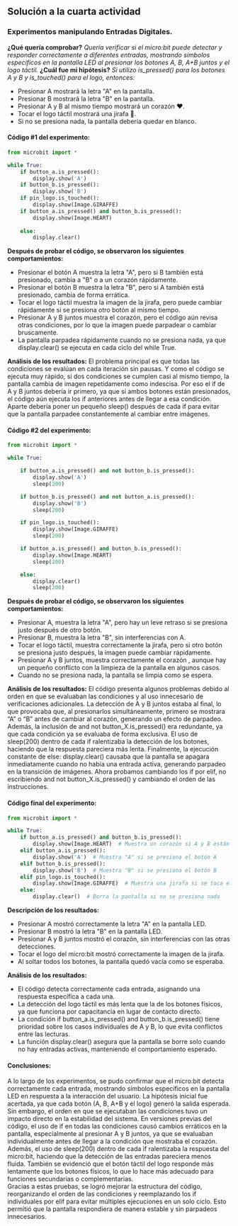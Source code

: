 ## Solución a la cuarta actividad  
### Experimentos manipulando Entradas Digitales.    
**¿Qué quería comprobar?**
_Quería verificar si el micro:bit puede detectar y responder correctamente a diferentes entradas, mostrando símbolos específicos en la pantalla LED al presionar los botones A, B, A+B juntos y el logo táctil._
**¿Cuál fue mi hipótesis?** _Si utilizo is_pressed() para los botones A y B y is_touched() para el logo, entonces:_  
- Presionar A mostrará la letra "A" en la pantalla.  
- Presionar B mostrará la letra "B" en la pantalla.   
- Presionar A y B al mismo tiempo mostrará un corazón ❤️.
- Tocar el logo táctil mostrará una jirafa 🦒.   
- Si no se presiona nada, la pantalla debería quedar en blanco.

#### **Código #1 del experimento:**  
``` python
from microbit import *

while True:
    if button_a.is_pressed():
        display.show('A')
    if button_b.is_pressed():
        display.show('B')
    if pin_logo.is_touched():
        display.show(Image.GIRAFFE)
    if button_a.is_pressed() and button_b.is_pressed():
        display.show(Image.HEART)
        
    else:
        display.clear()
```
**Después de probar el código, se observaron los siguientes comportamientos:** 
- Presionar el botón A muestra la letra "A", pero si B también está presionado, cambia a "B" o a un corazón rápidamente. 
- Presionar el botón B muestra la letra "B", pero si A también está presionado, cambia de forma errática.  
- Tocar el logo táctil muestra la imagen de la jirafa, pero puede cambiar rápidamente si se presiona otro botón al mismo tiempo.  
- Presionar A y B juntos muestra el corazón, pero el código aún revisa otras condiciones, por lo que la imagen puede parpadear o cambiar bruscamente.  
- La pantalla parpadea rápidamente cuando no se presiona nada, ya que display.clear() se ejecuta en cada ciclo del while True.
  
**Análisis de los resultados:**
El problema principal es que todas las condiciones se evalúan en cada iteración sin pausas. Y como el código se ejecuta muy rápido, si dos condiciones se cumplen casi al mismo tiempo, la pantalla cambia de imagen repetidamente como indescisa. Por eso el if de A y B juntos debería ir primero, ya que si ambos botones están presionados, el código aún ejecuta los if anteriores antes de llegar a esa condición. Aparte debería poner un pequeño sleep() después de cada if para evitar que la pantalla parpadee constantemente al cambiar entre imágenes.  
  
#### **Código #2 del experimento:**  
``` python
from microbit import *

while True:

    if button_a.is_pressed() and not button_b.is_pressed():
        display.show('A')
        sleep(200)

    if button_b.is_pressed() and not button_a.is_pressed():
        display.show('B')
        sleep(200)

    if pin_logo.is_touched():
        display.show(Image.GIRAFFE)
        sleep(200)

    if button_a.is_pressed() and button_b.is_pressed():
        display.show(Image.HEART)
        sleep(200)

    else:
        display.clear()
        sleep(200)
```
**Después de probar el código, se observaron los siguientes comportamientos:**  
- Presionar A, muestra la letra "A", pero hay un leve retraso si se presiona justo después de otro botón.  
- Presionar B, muestra la letra "B", sin interferencias con A.  
- Tocar el logo táctil, muestra correctamente la jirafa, pero si otro botón se presiona justo después, la imagen puede cambiar rápidamente.  
- Presionar A y B juntos, muestra correctamente el corazón , aunque hay un pequeño conflicto con la limpieza de la pantalla en algunos casos.  
- Cuando no se presiona nada, la pantalla se limpia como se espera.
  
**Análisis de los resultados:**
El código presenta algunos problemas debido al orden en que se evaluaban las condiciones y al uso innecesario de verificaciones adicionales. La detección de A y B juntos estaba al final, lo que provocaba que, al presionarlos simultáneamente, primero se mostrara “A” o “B” antes de cambiar al corazón, generando un efecto de parpadeo. Además, la inclusión de and not button_X.is_pressed() era redundante, ya que cada condición ya se evaluaba de forma exclusiva. El uso de sleep(200) dentro de cada if ralentizaba la detección de los botones, haciendo que la respuesta pareciera más lenta. Finalmente, la ejecución constante de else: display.clear() causaba que la pantalla se apagara inmediatamente cuando no había una entrada activa, generando parpadeo en la transición de imágenes. Ahora probamos cambiando los if por elif, no escribiendo and not button_X.is_pressed() y cambiando el orden de las instrucciones.  
  
#### **Código final del experimento:**
``` python
from microbit import *

while True:
    if button_a.is_pressed() and button_b.is_pressed():
        display.show(Image.HEART)  # Muestra un corazón si A y B están presionados juntos
    elif button_a.is_pressed():
        display.show('A')  # Muestra "A" si se presiona el botón A
    elif button_b.is_pressed():
        display.show('B')  # Muestra "B" si se presiona el botón B
    elif pin_logo.is_touched():
        display.show(Image.GIRAFFE)  # Muestra una jirafa si se toca el logo
    else:
        display.clear()  # Borra la pantalla si no se presiona nada
```
**Descripción de los resultados:**   
- Presionar A mostró correctamente la letra "A" en la pantalla LED.  
- Presionar B mostró la letra "B" en la pantalla LED.  
- Presionar A y B juntos mostró el corazón, sin interferencias con las otras detecciones.  
- Tocar el logo del micro:bit mostró correctamente la imagen de la jirafa.  
- Al soltar todos los botones, la pantalla quedó vacía como se esperaba.
  
**Análisis de los resultados:**  
- El código detecta correctamente cada entrada, asignando una respuesta específica a cada una.  
- La detección del logo táctil es más lenta que la de los botones físicos, ya que funciona por capacitancia en lugar de contacto directo.  
- La condición if button_a.is_pressed() and button_b.is_pressed() tiene prioridad sobre los casos individuales de A y B, lo que evita conflictos entre las lecturas.  
- La función display.clear() asegura que la pantalla se borre solo cuando no hay entradas activas, manteniendo el comportamiento esperado.

#### Conclusiones:  
A lo largo de los experimentos, se pudo confirmar que el micro:bit detecta correctamente cada entrada, mostrando símbolos específicos en la pantalla LED en respuesta a la interacción del usuario. La hipótesis inicial fue acertada, ya que cada botón (A, B, A+B y el logo) generó la salida esperada. Sin embargo, el orden en que se ejecutaban las condiciones tuvo un impacto directo en la estabilidad del sistema. En versiones previas del código, el uso de if en todas las condiciones causó cambios erráticos en la pantalla, especialmente al presionar A y B juntos, ya que se evaluaban individualmente antes de llegar a la condición que mostraba el corazón. Además, el uso de sleep(200) dentro de cada if ralentizaba la respuesta del micro:bit, haciendo que la detección de las entradas pareciera menos fluida. También se evidenció que el botón táctil del logo responde más lentamente que los botones físicos, lo que lo hace más adecuado para funciones secundarias o complementarias.  
Gracias a estas pruebas, se logró mejorar la estructura del código, reorganizando el orden de las condiciones y reemplazando los if individuales por elif para evitar múltiples ejecuciones en un solo ciclo. Esto permitió que la pantalla respondiera de manera estable y sin parpadeos innecesarios.
